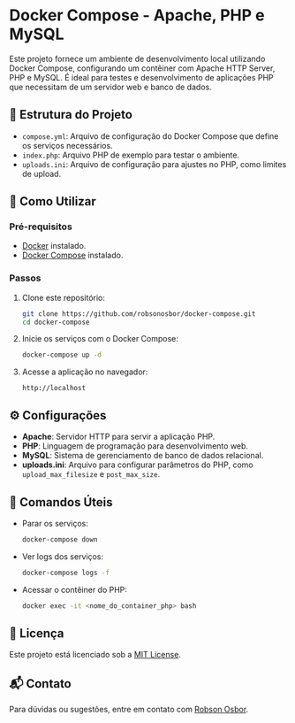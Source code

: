 
# Docker Compose - Apache, PHP e MySQL

Este projeto fornece um ambiente de desenvolvimento local utilizando Docker Compose, configurando um contêiner com Apache HTTP Server, PHP e MySQL. É ideal para testes e desenvolvimento de aplicações PHP que necessitam de um servidor web e banco de dados.

## 📂 Estrutura do Projeto

- `compose.yml`: Arquivo de configuração do Docker Compose que define os serviços necessários.
- `index.php`: Arquivo PHP de exemplo para testar o ambiente.
- `uploads.ini`: Arquivo de configuração para ajustes no PHP, como limites de upload.

## 🚀 Como Utilizar

### Pré-requisitos

- [Docker](https://www.docker.com/) instalado.
- [Docker Compose](https://docs.docker.com/compose/) instalado.

### Passos

1. Clone este repositório:
   ```bash
   git clone https://github.com/robsonosbor/docker-compose.git
   cd docker-compose
   ```

2. Inicie os serviços com o Docker Compose:
   ```bash
   docker-compose up -d
   ```

3. Acesse a aplicação no navegador:
   ```
   http://localhost
   ```

## ⚙️ Configurações

- **Apache**: Servidor HTTP para servir a aplicação PHP.
- **PHP**: Linguagem de programação para desenvolvimento web.
- **MySQL**: Sistema de gerenciamento de banco de dados relacional.
- **uploads.ini**: Arquivo para configurar parâmetros do PHP, como `upload_max_filesize` e `post_max_size`.

## 🐳 Comandos Úteis

- Parar os serviços:
  ```bash
  docker-compose down
  ```

- Ver logs dos serviços:
  ```bash
  docker-compose logs -f
  ```

- Acessar o contêiner do PHP:
  ```bash
  docker exec -it <nome_do_container_php> bash
  ```

## 📄 Licença

Este projeto está licenciado sob a [MIT License](LICENSE).

## 📬 Contato

Para dúvidas ou sugestões, entre em contato com [Robson Osbor](https://github.com/robsonosbor).

